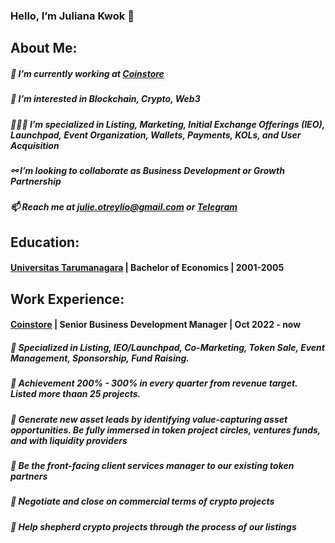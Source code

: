 ### Hello, I’m Juliana Kwok 👋

## About Me:
##### 💼 I’m currently working at [Coinstore](https://www.coinstore.com)
##### 👀 I’m interested in Blockchain, Crypto, Web3
##### 👩🏻‍💻 I’m specialized in Listing, Marketing, Initial Exchange Offerings (IEO), Launchpad, Event Organization, Wallets, Payments, KOLs, and User Acquisition
##### ⚯ I’m looking to collaborate as Business Development or Growth Partnership
##### 📫 Reach me at julie.otreylio@gmail.com or [Telegram](https://t.me/otreylio)

## Education:
#### [Universitas Tarumanagara](https://untar.ac.id/) | Bachelor of Economics | 2001-2005

## Work Experience:
#### [Coinstore](https://www.coinstore.com) | Senior Business Development Manager | Oct 2022 - now
##### 📌 Specialized in Listing, IEO/Launchpad, Co-Marketing, Token Sale, Event Management, Sponsorship, Fund Raising.
##### 📌 Achievement 200% - 300% in every quarter from revenue target. Listed more thaan 25 projects.
##### 📌 Generate new asset leads by identifying value-capturing asset opportunities. Be fully immersed in token project circles, ventures funds, and with liquidity providers
##### 📌 Be the front-facing client services manager to our existing token partners
##### 📌 Negotiate and close on commercial terms of crypto projects
##### 📌 Help shepherd crypto projects through the process of our listings


<!---
JulianaKwok/JulianaKwok is a ✨ special ✨ repository because its `README.md` (this file) appears on your GitHub profile.
You can click the Preview link to take a look at your changes.
--->
